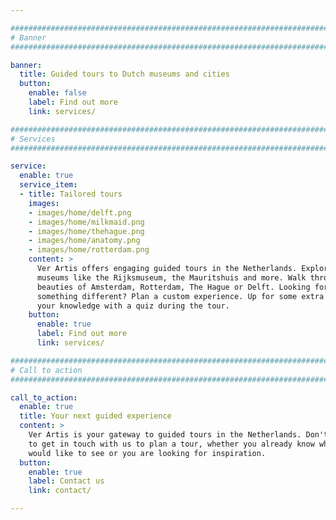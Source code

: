 ```yaml
---

################################################################################
# Banner
################################################################################

banner:
  title: Guided tours to Dutch museums and cities
  button:
    enable: false
    label: Find out more
    link: services/

################################################################################
# Services
################################################################################

service:
  enable: true
  service_item:
  - title: Tailored tours
    images:
    - images/home/delft.png
    - images/home/milkmaid.png
    - images/home/thehague.png
    - images/home/anatomy.png
    - images/home/rotterdam.png
    content: >
      Ver Artis offers engaging guided tours in the Netherlands. Explore iconic
      museums like the Rijksmuseum, the Mauritshuis and more. Walk through the
      beauties of Amsterdam, Rotterdam, The Hague or Delft. Looking for
      something different? Plan a custom experience. Up for some extra fun? Test
      your knowledge with a quiz during the tour.
    button:
      enable: true
      label: Find out more
      link: services/

################################################################################
# Call to action
################################################################################

call_to_action:
  enable: true
  title: Your next guided experience
  content: >
    Ver Artis is your gateway to guided tours in the Netherlands. Don't hesitate
    to get in touch with us to plan a tour, whether you already know what you
    would like to see or you are looking for inspiration.
  button:
    enable: true
    label: Contact us
    link: contact/

---
```

